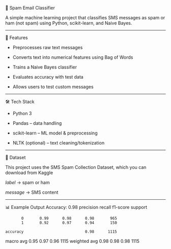 📩 Spam Email Classifier

A simple machine learning project that classifies SMS messages as spam or ham (not spam) using Python, scikit-learn, and Naive Bayes.

---
🚀 Features

* Preprocesses raw text messages

* Converts text into numerical features using Bag of Words

* Trains a Naive Bayes classifier

* Evaluates accuracy with test data

* Allows users to test custom messages

---
🛠️ Tech Stack

* Python 3

* Pandas – data handling

* scikit-learn – ML model & preprocessing

* NLTK (optional) – text cleaning/tokenization

---
📂 Dataset

This project uses the SMS Spam Collection Dataset, which you can download from Kaggle

*label* → spam or ham

*message* → SMS content

---
📊 Example Output
Accuracy: 0.98   precision  recall  f1-score   support

           0       0.99      0.98      0.98       965
           1       0.92      0.97      0.94       150

    accuracy                           0.98      1115
   macro avg       0.95      0.97      0.96      1115
weighted avg       0.98      0.98      0.98      1115
